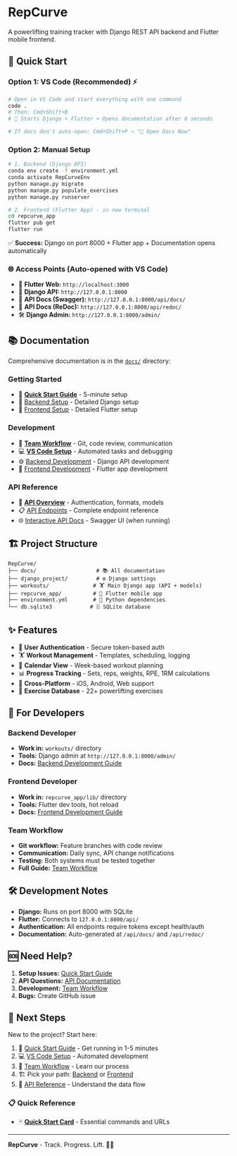 # RepCurve

A powerlifting training tracker with Django REST API backend and Flutter mobile frontend.

## 🚀 Quick Start

### Option 1: VS Code (Recommended) ⚡
```bash
# Open in VS Code and start everything with one command
code .
# Then: Cmd+Shift+B 
# 🚀 Starts Django + Flutter + Opens documentation after 8 seconds

# If docs don't auto-open: Cmd+Shift+P → "📖 Open Docs Now"
```

### Option 2: Manual Setup
```bash
# 1. Backend (Django API)
conda env create -f environment.yml
conda activate RepCurveEnv
python manage.py migrate
python manage.py populate_exercises
python manage.py runserver

# 2. Frontend (Flutter App) - in new terminal
cd repcurve_app
flutter pub get
flutter run
```

✅ **Success:** Django on port 8000 + Flutter app + Documentation opens automatically

### 🌐 Access Points (Auto-opened with VS Code)
- 📱 **Flutter Web:** `http://localhost:3000`
- 🔧 **Django API:** `http://127.0.0.1:8000` 
- 📖 **API Docs (Swagger):** `http://127.0.0.1:8000/api/docs/`
- 📄 **API Docs (ReDoc):** `http://127.0.0.1:8000/api/redoc/`
- 🛠️ **Django Admin:** `http://127.0.0.1:8000/admin/`

## 📚 Documentation

Comprehensive documentation is in the [`docs/`](docs/) directory:

### Getting Started
- 📖 **[Quick Start Guide](docs/setup/quickstart.md)** - 5-minute setup
- 🔧 [Backend Setup](docs/setup/backend.md) - Detailed Django setup
- 📱 [Frontend Setup](docs/setup/frontend.md) - Detailed Flutter setup

### Development
- 🤝 **[Team Workflow](docs/development/workflow.md)** - Git, code review, communication
- 💻 **[VS Code Setup](docs/development/vscode-setup.md)** - Automated tasks and debugging
- ⚙️ [Backend Development](docs/development/backend-guide.md) - Django API development
- 📱 [Frontend Development](docs/development/frontend-guide.md) - Flutter app development

### API Reference
- 📡 **[API Overview](docs/api/overview.md)** - Authentication, formats, models
- 📋 [API Endpoints](docs/api/endpoints.md) - Complete endpoint reference
- 🌐 [Interactive API Docs](http://127.0.0.1:8000/api/docs/) - Swagger UI (when running)

## 🏗️ Project Structure

```
RepCurve/
├── docs/                   # 📚 All documentation
├── django_project/         # ⚙️ Django settings
├── workouts/              # 🏋️ Main Django app (API + models)
├── repcurve_app/          # 📱 Flutter mobile app
├── environment.yml        # 🐍 Python dependencies
└── db.sqlite3            # 🗄️ SQLite database
```

## ✨ Features

- 🔐 **User Authentication** - Secure token-based auth
- 🏋️ **Workout Management** - Templates, scheduling, logging
- 📅 **Calendar View** - Week-based workout planning
- 📊 **Progress Tracking** - Sets, reps, weights, RPE, 1RM calculations
- 📱 **Cross-Platform** - iOS, Android, Web support
- 🎯 **Exercise Database** - 22+ powerlifting exercises

## 👥 For Developers

### Backend Developer
- **Work in:** `workouts/` directory
- **Tools:** Django admin at `http://127.0.0.1:8000/admin/`
- **Docs:** [Backend Development Guide](docs/development/backend-guide.md)

### Frontend Developer  
- **Work in:** `repcurve_app/lib/` directory
- **Tools:** Flutter dev tools, hot reload
- **Docs:** [Frontend Development Guide](docs/development/frontend-guide.md)

### Team Workflow
- **Git workflow:** Feature branches with code review
- **Communication:** Daily sync, API change notifications
- **Testing:** Both systems must be tested together
- **Full Guide:** [Team Workflow](docs/development/workflow.md)

## 🛠️ Development Notes

- **Django:** Runs on port 8000 with SQLite
- **Flutter:** Connects to `127.0.0.1:8000/api/`
- **Authentication:** All endpoints require tokens except health/auth
- **Documentation:** Auto-generated at `/api/docs/` and `/api/redoc/`

## 🆘 Need Help?

1. **Setup Issues:** [Quick Start Guide](docs/setup/quickstart.md)
2. **API Questions:** [API Documentation](docs/api/overview.md)
3. **Development:** [Team Workflow](docs/development/workflow.md)
4. **Bugs:** Create GitHub issue

## 🚀 Next Steps

New to the project? Start here:
1. 📖 [Quick Start Guide](docs/setup/quickstart.md) - Get running in 1-5 minutes
2. 💻 [VS Code Setup](docs/development/vscode-setup.md) - Automated development
3. 🤝 [Team Workflow](docs/development/workflow.md) - Learn our process
4. 🏗️ Pick your path: [Backend](docs/development/backend-guide.md) or [Frontend](docs/development/frontend-guide.md)
5. 📡 [API Reference](docs/api/overview.md) - Understand the data flow

### 📋 Quick Reference
- 🃏 **[Quick Start Card](QUICK-START.md)** - Essential commands and URLs

---

**RepCurve** - Track. Progress. Lift. 🏋️‍♂️